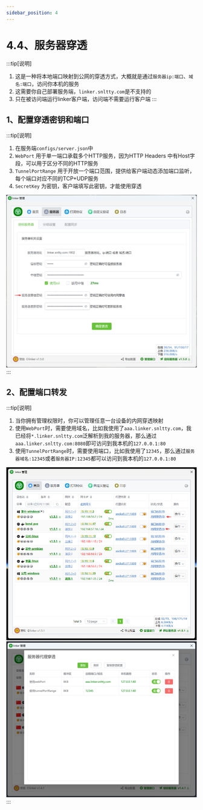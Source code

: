 ```yaml
---
sidebar_position: 4
---
```


# 4.4、服务器穿透

:::tip[说明]

1. 这是一种将本地端口映射到公网的穿透方式，大概就是通过`服务器ip:端口`、`域名:端口`，访问你本机的服务
2. 这需要你自己部署服务端，`linker.snltty.com`是不支持的
3. 只在被访问端运行linker客户端，访问端不需要运行客户端
:::

## 1、配置穿透密钥和端口
:::tip[说明]
1. 在服务端`configs/server.json`中
2. `WebPort` 用于单一端口承载多个HTTP服务，因为HTTP Headers 中有Host字段，可以用于区分不同的HTTP服务
3. `TunnelPortRange` 用于开放一个端口范围，提供给客户端动态添加端口监听，每个端口对应不同的TCP+UDP服务
4. `SecretKey` 为密钥，客户端填写此密钥，才能使用穿透

![Docusaurus Plushie](./img/sforward2.png)
:::

## 2、配置端口转发
:::tip[说明]
1. 当你拥有管理权限时，你可以管理任意一台设备的内网穿透映射
2. 使用`WebPort`时，需要使用域名，比如我使用了`aaa.linker.snltty.com`，我已经将`*.linker.snltty.com`泛解析到我的服务器，那么通过`aaa.linker.snltty.com:8080`即可访问到我本机的`127.0.0.1:80`
3. 使用`TunnelPortRange`时，需要使用端口，比如我使用了`12345`，那么通过`服务器域名:12345`或者`服务器IP:12345`都可以访问到我本机的`127.0.0.1:80`

![Docusaurus Plushie](./img/sforward3.png)
![Docusaurus Plushie](./img/sforward4.png)
:::